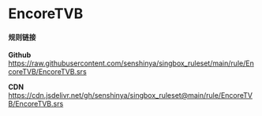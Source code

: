 # EncoreTVB

#### 规则链接

**Github**
https://raw.githubusercontent.com/senshinya/singbox_ruleset/main/rule/EncoreTVB/EncoreTVB.srs

**CDN**
https://cdn.jsdelivr.net/gh/senshinya/singbox_ruleset@main/rule/EncoreTVB/EncoreTVB.srs